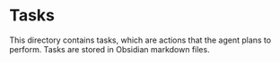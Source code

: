 # Tasks

This directory contains tasks, which are actions that the agent plans to perform. Tasks are stored in Obsidian markdown files.
